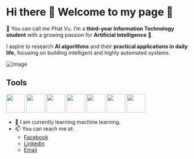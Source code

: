 # Hi there 👋 Welcome to my page 🥰
🐣 You can call me Phat Vu. I’m a **third-year Information Technology student** with a growing passion for **Artificial Intelligence** 🤖.

I aspire to research **AI algorithms** and their **practical applications in daily life**, focusing on building intelligent and highly automated systems.

![image](https://github.com/Pyetz/Pyetz/assets/146900526/18e128f4-7b42-470d-8976-5a92a3e66bf9)


## Tools

<p float="left">
  <img src="https://github.com/Pyetz/Pyetz/assets/146900526/f739496e-5b9e-4093-b0f7-88b474d2af90" width="50" />
  <img src="https://github.com/Pyetz/Pyetz/assets/146900526/9820dae0-515f-464c-962e-664524bf8224" width="50" />
  <img src="https://github.com/Pyetz/Pyetz/assets/146900526/18c20032-582f-4ef7-b43f-7e0568d2cc61" width="50" /> 
  <img src="https://github.com/Pyetz/Pyetz/assets/146900526/cd8047e1-1735-46bc-bf73-e7b6aaae5ed0" width="50" />
  <img src="https://github.com/user-attachments/assets/1292bb2f-64b9-42a3-8b22-f6bf41fc3b9d" width="50" />
  <img src="https://pbs.twimg.com/card_img/1855924315642081280/TADkVhWq?format=png&name=4096x4096" width="50" />

  
  <img src="https://github.com/Pyetz/Pyetz/assets/146900526/dd4bb250-2af7-408b-8662-d5f2258a000a" width="50" />
</p>

- 🌱 I am currently learning machine learning.
- 📫 You can reach me at:
  - [Facebook](https://www.facebook.com/hoangphat.vu.50/)
  - [Linkedin](https://www.linkedin.com/in/hoang-phat-vu-6998402b4/)
  - [Email](mailto:phatvucoder@gmail.com)

<!--
**Pyetz/Pyetz** is a ✨ _special_ ✨ repository because its `README.md` (this file) appears on your GitHub profile.

Here are some ideas to get you started:

- 🔭 I’m currently working on ...
- 🌱 I’m currently learning ...
- 👯 I’m looking to collaborate on ...
- 🤔 I’m looking for help with ...
- 💬 Ask me about ...
- 📫 How to reach me: ...
- 😄 Pronouns: ...
- ⚡ Fun fact: ...
-->
